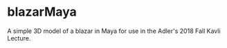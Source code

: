 # blazarMaya
A simple 3D model of a blazar in Maya for use in the Adler's 2018 Fall Kavli Lecture.

